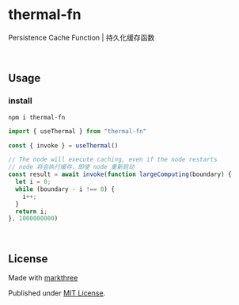 # thermal-fn

Persistence Cache Function | 持久化缓存函数

<br />

## Usage

### install

```shell
npm i thermal-fn
```

```ts
import { useThermal } from "thermal-fn"

const { invoke } = useThermal()

// The node will execute caching, even if the node restarts
// node 将会执行缓存，即使 node 重新启动
const result = await invoke(function largeComputing(boundary) {
  let i = 0;
  while (boundary - i !== 0) {
    i++;
  }
  return i;
}, 1000000000)
```

<br />


## License

Made with [markthree](https://github.com/markthree)

Published under [MIT License](./LICENSE).
